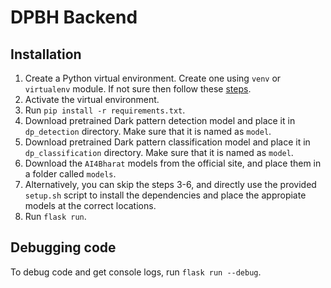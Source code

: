 # DPBH Backend

## Installation

1. Create a Python virtual environment. Create one using `venv` or `virtualenv` module. If not sure then follow these [steps](https://flask.palletsprojects.com/en/3.0.x/installation/#create-an-environment).
2. Activate the virtual environment.
3. Run `pip install -r requirements.txt`.
4. Download pretrained Dark pattern detection model and place it in `dp_detection` directory. Make sure that it is named as `model`.
5. Download pretrained Dark pattern classification model and place it in `dp_classification` directory. Make sure that it is named as `model`.
6. Download the `AI4Bharat` models from the official site, and place them in a folder called `models`.
7. Alternatively, you can skip the steps 3-6, and directly use the provided `setup.sh` script to install the dependencies and place the appropiate models at the correct locations.
8. Run `flask run`.

## Debugging code

To debug code and get console logs, run `flask run --debug`.
